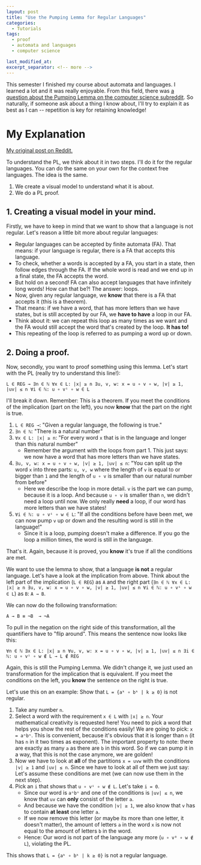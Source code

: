 ```yaml
---
layout: post
title: "Use the Pumping Lemma for Regular Languages"
categories:
  - Tutorials
tags:
  - proof
  - automata and languages
  - computer science

last_modified_at:
excerpt_separator: <!-- more -->
---
```


This semester I finished my course about automata and languages. I learned a lot and it was really enjoyable. From this field, there was [a question about the Pumping Lemma on the computer science subreddit](https://old.reddit.com/r/computerscience/comments/atrs4y/pumping_lemma_in_theory_of_computation/). So naturally, if someone ask about a thing I know about, I'll try to explain it as best as I can -- repetition is key for retaining knowledge!

<!-- more -->

# My Explanation

[My original post on Reddit.](https://old.reddit.com/r/computerscience/comments/atrs4y/pumping_lemma_in_theory_of_computation/eh3aw9k/)

To understand the PL, we think about it in two steps. I'll do it for the regular languages. You can do the same on your own for the context free languages. The idea is the same.

1. We create a visual model to understand what it is about.
2. We do a PL proof.

## 1. Creating a visual model in your mind.

Firstly, we have to keep in mind that we want to show that a language is not regular. Let's reason a little bit more about regular languages:

- Regular languages can be accepted by finite automata (FA). That means: if your language is regular, there is a FA that accepts this language.
- To check, whether a words is accepted by a FA, you start in a state, then follow edges through the FA. If the whole word is read and we end up in a final state, the FA accepts the word.
- But hold on a second! FA can also accept languages that have infinitely long words! How can that be?! The answer: loops.
- Now, given any regular language, we **know** that there is a FA that accepts it (this is a theorem).
- That means: if we have a word, that has more letters than we have states, but is still accepted by our FA, we **have to have** a loop in our FA.
- Think about it: we can repeat this loop as many times as we want and the FA would still accept the word that's created by the loop. **It has to!**
- This repeating of the loop is referred to as pumping a word up or down.


## 2. Doing a proof.
Now, secondly, you want to proof something using this lemma. Let's start with the PL (really try to understand this line!):

`L ∈ REG → ∃n ∈ ℕ ∀x ∈ L: |x| ≥ n ∃u, v, w: x = u ∘ v ∘ w, |v| ≥ 1, |uv| ≤ n ∀i ∈ ℕ: u ∘ vⁱ ∘ w ∈ L`

I'll break it down. Remember: This is a theorem. If you meet the conditions of the implication (part on the left), you now **know** that the part on the right is true.

1. `L ∈ REG →`: "Given a regular language, the following is true."
2. `∃n ∈ ℕ`: "There is a natural number"
3. `∀x ∈ L: |x| ≥ n`: "For every word `x` that is in the language and longer than this natural number"
    - Remember the argument with the loops from part 1. This just says: we now have a word that has more letters than we have states.
4. `∃u, v, w: x = u ∘ v ∘ w, |v| ≥ 1, |uv| ≤ n`: "You can split up the word `x` into three parts: `u, v, w` where the length of `v` is equal to or bigger than `1` and the length of `u ∘ v` is smaller than our natural number from before"
    - Here we describe the loop in more detail. `v` is the part we can pump, because it is a loop. And because `u ∘ v` is smaller than `n`, we didn't need a loop until now. We only really **need** a loop, if our word has more letters than we have states!
5. `∀i ∈ ℕ: u ∘ vⁱ ∘ w ∈ L`: "If all the conditions before have been met, we can now pump `v` up or down and the resulting word is still in the language!"
    - Since it is a loop, pumping doesn't make a difference. If you go the loop a million times, the word is still in the language.

That's it. Again, because it is proved, you **know** it's true if all the conditions are met.

We want to use the lemma to show, that a language **is not** a regular language. Let's have a look at the implication from above. Think about the left part of the implication (`L ∈ REG`) as `A` and the right part (`∃n ∈ ℕ ∀x ∈ L: |x| ≥ n ∃u, v, w: x = u ∘ v ∘ w, |v| ≥ 1, |uv| ≤ n ∀i ∈ ℕ: u ∘ vⁱ ∘ w ∈ L`) as `B`: `A → B`.

We can now do the following transformation:

`A → B ≡ ¬B  → ¬A`

To pull in the negation on the right side of this transformation, all the quantifiers have to "flip around". This means the sentence now looks like this:

`∀n ∈ ℕ ∃x ∈ L: |x| ≥ n ∀u, v, w: x = u ∘ v ∘ w, |v| ≥ 1, |uv| ≤ n ∃i ∈ ℕ: u ∘ vⁱ ∘ w ∉ L → L ∉ REG`

Again, this is still the Pumping Lemma. We didn't change it, we just used an transformation for the implication that is equivalent. If you meet the conditions on the left, you **know** the sentence on the right is true.

Let's use this on an example: Show that `L = {aᵏ ∘ bᵏ | k ≥ 0}` is not regular.

1. Take any number `n`.
2. Select a word with the requirement `x ∈ L` with `|x| ≥ n`. Your mathematical creativity is requested here! You need to pick a word that helps you show the rest of the conditions easily! We are going to pick: `x = aⁿbⁿ`. This is convenient, because it's obvious that it is longer than `n` (it has `n` in it two times as exponent). The important property to note: there are exactly as many `a` as there are `b` in this word. So if we can pump it in a way, that this is not the case anymore, we are golden!
3. Now we have to look at **all** of the partitions `x = uvw` with the conditions `|v| ≥ 1` and `|uv| ≤ n`. Since we have to look at all of them we just say: Let's assume these conditions are met (we can now use them in the next step).
4. Pick an `i` that shows that `u ∘ vⁱ ∘ w ∉ L`. Let's take `i = 0`.
    - Since our word is `aⁿbⁿ` and one of the conditions is `|uv| ≤ n`, we know that `uv` can **only** consist of the letter `a`.
    - And because we have the condition `|v| ≥ 1`, we also know that `v` has to contain **at least** one letter `a`.
    - If we now remove this letter (or maybe its more than one letter, it doesn't matter), the amount of letters `a` in the word `x` is now not equal to the amount of letters `b` in the word.
    - Hence: Our word is not part of the language any more (`u ∘ v⁰ ∘ w ∉ L`), violating the PL.

This shows that `L = {aᵏ ∘ bᵏ | k ≥ 0}` is not a regular language.